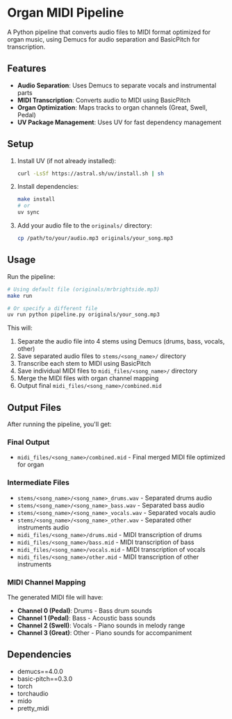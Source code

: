 # Organ MIDI Pipeline
A Python pipeline that converts audio files to MIDI format optimized for organ music, using Demucs for audio separation and BasicPitch for transcription.

## Features

- **Audio Separation**: Uses Demucs to separate vocals and instrumental parts
- **MIDI Transcription**: Converts audio to MIDI using BasicPitch
- **Organ Optimization**: Maps tracks to organ channels (Great, Swell, Pedal)
- **UV Package Management**: Uses UV for fast dependency management

## Setup

1. Install UV (if not already installed):
   ```bash
   curl -LsSf https://astral.sh/uv/install.sh | sh
   ```

2. Install dependencies:
   ```bash
   make install
   # or
   uv sync
   ```

3. Add your audio file to the `originals/` directory:
   ```bash
   cp /path/to/your/audio.mp3 originals/your_song.mp3
   ```

## Usage

Run the pipeline:
```bash
# Using default file (originals/mrbrightside.mp3)
make run

# Or specify a different file
uv run python pipeline.py originals/your_song.mp3
```

This will:
1. Separate the audio file into 4 stems using Demucs (drums, bass, vocals, other)
2. Save separated audio files to `stems/<song_name>/` directory
3. Transcribe each stem to MIDI using BasicPitch
4. Save individual MIDI files to `midi_files/<song_name>/` directory
5. Merge the MIDI files with organ channel mapping
6. Output final `midi_files/<song_name>/combined.mid`

## Output Files

After running the pipeline, you'll get:

### Final Output
- `midi_files/<song_name>/combined.mid` - Final merged MIDI file optimized for organ

### Intermediate Files
- `stems/<song_name>/<song_name>_drums.wav` - Separated drums audio
- `stems/<song_name>/<song_name>_bass.wav` - Separated bass audio
- `stems/<song_name>/<song_name>_vocals.wav` - Separated vocals audio
- `stems/<song_name>/<song_name>_other.wav` - Separated other instruments audio
- `midi_files/<song_name>/drums.mid` - MIDI transcription of drums
- `midi_files/<song_name>/bass.mid` - MIDI transcription of bass
- `midi_files/<song_name>/vocals.mid` - MIDI transcription of vocals
- `midi_files/<song_name>/other.mid` - MIDI transcription of other instruments

### MIDI Channel Mapping
The generated MIDI file will have:
- **Channel 0 (Pedal)**: Drums - Bass drum sounds
- **Channel 1 (Pedal)**: Bass - Acoustic bass sounds
- **Channel 2 (Swell)**: Vocals - Piano sounds in melody range
- **Channel 3 (Great)**: Other - Piano sounds for accompaniment

## Dependencies

- demucs==4.0.0
- basic-pitch==0.3.0
- torch
- torchaudio
- mido
- pretty_midi
